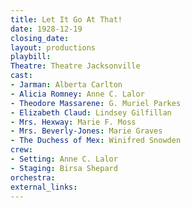 ```yaml
---
title: Let It Go At That!
date: 1928-12-19
closing_date:
layout: productions
playbill:
Theatre: Theatre Jacksonville
cast:
- Jarman: Alberta Carlton
- Alicia Romney: Anne C. Lalor
- Theodore Massarene: G. Muriel Parkes
- Elizabeth Claud: Lindsey Gilfillan
- Mrs. Hexway: Marie F. Moss
- Mrs. Beverly-Jones: Marie Graves
- The Duchess of Mex: Winifred Snowden
crew:
- Setting: Anne C. Lalor
- Staging: Birsa Shepard
orchestra:
external_links:
---
```

